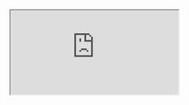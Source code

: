 <!DOCTYPE html>
<html>
     <head>
     </head>
     <body>
     <iframe src="https://scontent-frt3-1.xx.fbcdn.net/v/t39.30808-6/267766260_614281169790595_5049608678661781507_n.jpg?_nc_cat=102&ccb=1-5&_nc_sid=730e14&_nc_ohc=O4xaTh2VJs8AX_NA7cv&_nc_ht=scontent-frt3-1.xx&oh=00_AT_ecX8KAyDttV2HJFr2ZYfv8FueiUfatjC4koUOVg4dcg&oe=61C0CC83" frameborder="1"
     </body>
</html>
